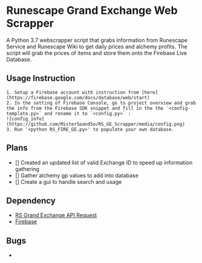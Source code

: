 # Runescape Grand Exchange Web Scrapper
A Python 3.7 webscrapper script that grabs information from Runescape Service and  Runescape Wiki to get daily prices and alchemy profits. The script will grab the prices of items and store them onto the Firebase Live Database.

## Usage Instruction
	1. Setup a Firebase account with instruction from [here](https://firebase.google.com/docs/database/web/start)
	2. In the setting of Firebase Console, go to project overview and grab the info from the Firebase SDK snippet and fill in the the `<config-template.py>` and rename it to `<config.py>` :
	![config_info](https://github.com/MisterSoandSo/RS_GE_Scrapper/media/config.png)
	3. Run '<python RS_FIRE_GE.py>' to populate your own database.

## Plans
-  [] Created an updated list of valid Exchange ID to speed up information gathering
-  [] Gather alchemy gp values to add into database
-  [] Create a gui to handle search and usage

## Dependency
- [RS Grand Exchange API Request](http://services.runescape.com/m=itemdb_rs/api/catalogue/detail.json?item=)
- [Firebase](https://console.firebase.google.com/)

## Bugs 
- 


